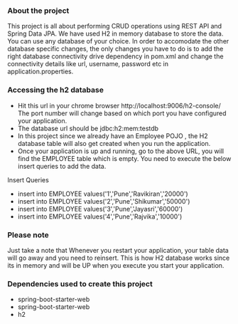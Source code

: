 ### About the project

This project is all about performing CRUD operations using REST API and Spring Data JPA.
We have used H2 in memory database to store the data. You can use any database of your choice. In order to accomodate the other database specific changes, the only changes you have to do is to add the right database connectivity drive dependency in pom.xml and change the connectivity details like url, username, password etc in application.properties.


### Accessing the h2 database

* Hit this url in your chrome browser http://localhost:9006/h2-console/
  The port number will change based on which port you have configured your application.
* The database url should be jdbc:h2:mem:testdb
* In this project since we already have an Employee POJO , the H2 database table will also get created when you run the application.
* Once your application is up and running, go to the above URL, you will find the EMPLOYEE table which is empty. You need to execute the below insert queries to add the data.

Insert Queries
* insert into EMPLOYEE values('1','Pune','Ravikiran','20000')
* insert into EMPLOYEE values('2','Pune','Shikumar','50000')
* insert into EMPLOYEE values('3','Pune','Jayasri','60000')
* insert into EMPLOYEE values('4','Pune','Rajvika','10000')

### Please note
Just take a note that Whenever you restart your application, your table data will go away and you need to reinsert.
This is how H2 database works since its in memory and will be UP when you execute you start your application.


### Dependencies used to create this project

* spring-boot-starter-web
* spring-boot-starter-web
* h2
